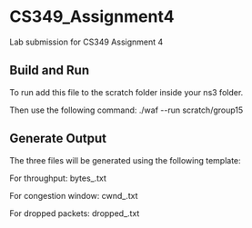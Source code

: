 # CS349_Assignment4
Lab submission for CS349 Assignment 4

## Build and Run

To run add this file to the scratch folder inside your ns3 folder.

Then use the following command: ./waf --run scratch/group15

## Generate Output
The three files will be generated using the following template:

For throughput: bytes_<Tcpvariant>.txt 
  
For congestion window: cwnd_<Tcpvariant>.txt

For dropped packets: dropped_<Tcpvariant>.txt
